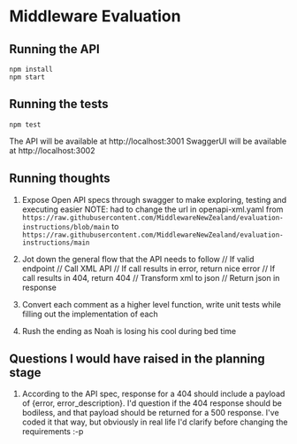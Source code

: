 # Middleware Evaluation

## Running the API

```
npm install
npm start
```

## Running the tests

```
npm test
```

The API will be available at http://localhost:3001
SwaggerUI will be available at http://localhost:3002

## Running thoughts

1. Expose Open API specs through swagger to make exploring, testing and executing easier
   NOTE: had to change the url in openapi-xml.yaml from
   `https://raw.githubusercontent.com/MiddlewareNewZealand/evaluation-instructions/blob/main`
   to
   `https://raw.githubusercontent.com/MiddlewareNewZealand/evaluation-instructions/main`

2. Jot down the general flow that the API needs to follow
   // If valid endpoint
   // Call XML API
   // If call results in error, return nice error
   // If call results in 404, return 404
   // Transform xml to json
   // Return json in response

3. Convert each comment as a higher level function, write unit tests while filling out the implementation of each

4. Rush the ending as Noah is losing his cool during bed time

## Questions I would have raised in the planning stage

1. According to the API spec, response for a 404 should include a payload of {error, error_description}.
   I'd question if the 404 response should be bodiless, and that payload should be returned for a 500 response.
   I've coded it that way, but obviously in real life I'd clarify before changing the requirements :-p
